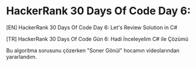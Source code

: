 # HackerRank 30 Days Of Code Day 6:
[EN] HackerRank 30 Days Of Code Day 6: Let's Review Solution in C# 

[TR] HackerRank 30 Days Of Code Gün 6: Hadi İnceleyelim C# ile Çözümü

Bu algoritma sorusunu çözerken "Soner Gönül" hocamın videolarından yararlandım.
